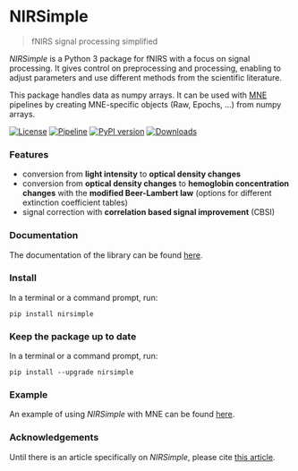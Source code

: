 # NIRSimple

> fNIRS signal processing simplified

*NIRSimple* is a Python 3 package for fNIRS with a focus on signal processing. It gives control on preprocessing and processing, enabling to adjust parameters and use different methods from the scientific literature.

This package handles data as numpy arrays. It can be used with [MNE](https://mne.tools/stable/index.html) pipelines by creating MNE-specific objects (Raw, Epochs, ...) from numpy arrays.


[![License](https://img.shields.io/badge/license-MIT-lightgrey)](https://github.com/HanBnrd/NIRSimple/blob/master/LICENSE)
[![Pipeline](https://img.shields.io/github/actions/workflow/status/HanBnrd/NIRSimple/sphinx.yml?label=pipeline)](https://github.com/HanBnrd/NIRSimple)
[![PyPI version](https://img.shields.io/pypi/v/nirsimple)](https://pypi.org/project/nirsimple/)
[![Downloads](https://static.pepy.tech/badge/nirsimple)](https://pepy.tech/project/nirsimple)


### Features

- conversion from **light intensity** to **optical density changes**
- conversion from **optical density changes** to **hemoglobin concentration changes** with the **modified Beer-Lambert law** (options for different extinction coefficient tables)
- signal correction with **correlation based signal improvement** (CBSI)


### Documentation

The documentation of the library can be found [here](https://hanbnrd.github.io/NIRSimple).


### Install

In a terminal or a command prompt, run:

```
pip install nirsimple
```


### Keep the package up to date

In a terminal or a command prompt, run:

```
pip install --upgrade nirsimple
```


### Example

An example of using *NIRSimple* with MNE can be found [here](https://github.com/HanBnrd/NIRSimple/blob/master/examples/simple_probe.ipynb).


### Acknowledgements

Until there is an article specifically on *NIRSimple*, please cite [this article](https://doi.org/10.3389/fnrgo.2023.994969).
